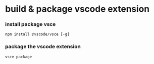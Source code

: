 # build & package vscode extension
### install package vsce
`npm install @vscode/vsce [-g]`

### package the vscode extension
`vsce package`
